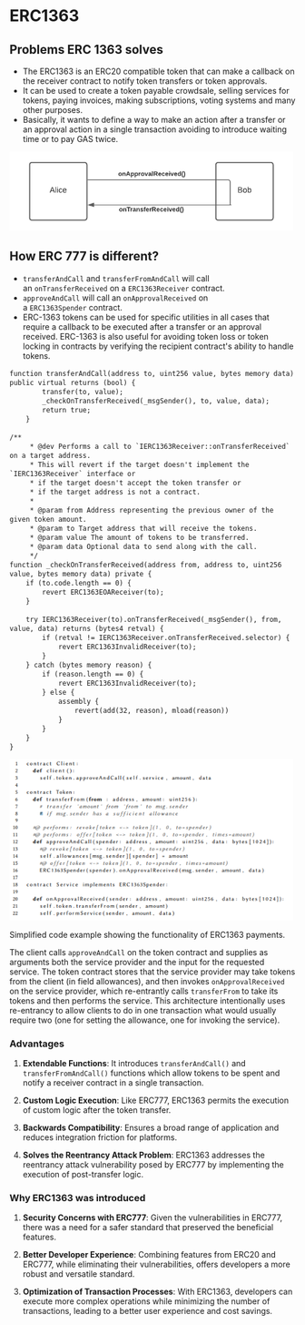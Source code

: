 # ERC1363

## Problems ERC 1363 solves

- The ERC1363 is an ERC20 compatible token that can make a callback on the receiver contract to notify token transfers or token approvals.
- It can be used to create a token payable crowdsale, selling services for tokens, paying invoices, making subscriptions, voting systems and many other purposes.
- Basically, it wants to define a way to make an action after a transfer or an approval action in a single transaction avoiding to introduce waiting time or to pay GAS twice.

<img src="../img/rs8.png" width="500">


## How ERC 777 is different?

- `transferAndCall` and `transferFromAndCall` will call an `onTransferReceived` on a `ERC1363Receiver` contract.
- `approveAndCall` will call an `onApprovalReceived` on a `ERC1363Spender` contract.
- ERC-1363 tokens can be used for specific utilities in all cases that require a callback to be executed after a transfer or an approval received. ERC-1363 is also useful for avoiding token loss or token locking in contracts by verifying the recipient contract's ability to handle tokens.

```solidity
function transferAndCall(address to, uint256 value, bytes memory data) public virtual returns (bool) {
        transfer(to, value);
        _checkOnTransferReceived(_msgSender(), to, value, data);
        return true;
    }

/**
     * @dev Performs a call to `IERC1363Receiver::onTransferReceived` on a target address.
     * This will revert if the target doesn't implement the `IERC1363Receiver` interface or
     * if the target doesn't accept the token transfer or
     * if the target address is not a contract.
     *
     * @param from Address representing the previous owner of the given token amount.
     * @param to Target address that will receive the tokens.
     * @param value The amount of tokens to be transferred.
     * @param data Optional data to send along with the call.
     */
function _checkOnTransferReceived(address from, address to, uint256 value, bytes memory data) private {
    if (to.code.length == 0) {
        revert ERC1363EOAReceiver(to);
    }

    try IERC1363Receiver(to).onTransferReceived(_msgSender(), from, value, data) returns (bytes4 retval) {
        if (retval != IERC1363Receiver.onTransferReceived.selector) {
            revert ERC1363InvalidReceiver(to);
        }
    } catch (bytes memory reason) {
        if (reason.length == 0) {
            revert ERC1363InvalidReceiver(to);
        } else {
            assembly {
                revert(add(32, reason), mload(reason))
            }
        }
    }
}
```

<img src="../img/rs9.png" width="500">

Simplified code example showing the functionality of ERC1363 payments.

The client calls `approveAndCall` on the token contract and supplies as arguments both the service provider and the input for the requested service. The token contract stores that the service provider may take tokens from the client (in field allowances), and then invokes `onApprovalReceived` on the service provider, which re-entrantly calls `transferFrom` to take its tokens and then performs the service. This architecture intentionally uses re-entrancy to allow clients to do in one transaction what would usually require two (one for setting the allowance, one for invoking the service).

### Advantages  

1. **Extendable Functions**: It introduces `transferAndCall()` and `transferFromAndCall()` functions which allow tokens to be spent and notify a receiver contract in a single transaction.  

2. **Custom Logic Execution**: Like ERC777, ERC1363 permits the execution of custom logic after the token transfer.  

3. **Backwards Compatibility**: Ensures a broad range of application and reduces integration friction for platforms.  

4. **Solves the Reentrancy Attack Problem**: ERC1363 addresses the reentrancy attack vulnerability posed by ERC777 by implementing the execution of post-transfer logic.  

### Why ERC1363 was introduced  

1. **Security Concerns with ERC777**: Given the vulnerabilities in ERC777, there was a need for a safer standard that preserved the beneficial features.  

2. **Better Developer Experience**: Combining features from ERC20 and ERC777, while eliminating their vulnerabilities, offers developers a more robust and versatile standard.  

3. **Optimization of Transaction Processes**: With ERC1363, developers can execute more complex operations while minimizing the number of transactions, leading to a better user experience and cost savings.  

